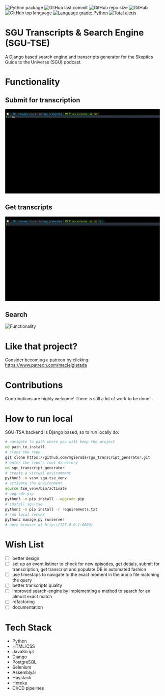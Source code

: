 ![Python package](https://github.com/mgierada/sgu_transcript_generator/actions/workflows/python-package.yml/badge.svg)
![GitHub last commit](https://img.shields.io/github/last-commit/mgierada/sgu_transcript_generator?label=last%20modified)
![GitHub repo size](https://img.shields.io/github/repo-size/mgierada/sgu_transcript_generator)
![GitHub](https://img.shields.io/badge/License-GPLv3-orange)
![GitHub top language](https://img.shields.io/github/languages/top/mgierada/sgu_transcript_generator?color=brightgreen)
[![Language grade: Python](https://img.shields.io/lgtm/grade/python/g/mgierada/sgu_transcript_generator.svg?logo=lgtm&logoWidth=18)](https://lgtm.com/projects/g/mgierada/sgu_transcript_generator/context:python)
[![Total alerts](https://img.shields.io/lgtm/alerts/g/mgierada/sgu_transcript_generator.svg?logo=lgtm&logoWidth=18)](https://lgtm.com/projects/g/mgierada/sgu_transcript_generator/alerts/)

# SGU Transcripts & Search Engine (**SGU-TSE**)

A Django based search engine and transcripts generator for the Skeptics Guide to the Universe (SGU) podcast.

# Functionality

## Submit for transcription

![SubmitTranscripts](./media/submit_eps.gif)

## Get transcripts

![GetTranscripts](./media/download_eps.gif)

## Search

![Functionality](./media/functionality.gif)

<!-- ffmpeg -i screen_rec.mov -s 800x600 -pix_fmt rgb24 -r 10 -f gif - | gifsicle --optimize=3 --delay=1 > out.gif -->

# Like that project?

Consider becoming a patreon by clicking https://www.patreon.com/maciejgierada

# Contributions

Contributions are highly welcome! There is still a lot of work to be done!

# How to run local

SGU-TSA backend is Django based, so to run locally do:

```bash
# navigate to path where you will keep the project
cd path_to_install
# clone the repo
git clone https://github.com/mgierada/sgu_transcript_generator.git
# enter the repo's root directory
cd sgu_transcript_generator
# create a virtual environment
python3 -m venv sgu-tse_venv
# activate the environment
source tse_venv/bin/activate
# upgrade pip
python3 -m pip install --upgrade pip
# install sgu-tse
python3 -m pip install -r requirements.txt
# run local server
python3 manage.py runserver
# open browser at http://127.0.0.1:8000/
```

# Wish List

- [ ] better design
- [ ] set up an event listiner to check for new episodes, get detials, submit for transcription, get transcript and populate DB in automated fashion
- [ ] use timestaps to navigate to the exact moment in the audio file matching the query
- [ ] better transcripts quality
- [ ] improved search-engine by implementing a method to search for an almost exact match
- [ ] refactoring
- [ ] documentation

# Tech Stack

- Python
- HTML/CSS
- JavaScript
- Django
- PostgreSQL
- Selenium
- Assemblyai
- Haystack
- Heroku
- CI/CD pipelines
